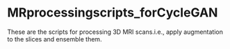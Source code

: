 # MRprocessingscripts_forCycleGAN

These are the scripts for processing 3D MRI scans.i.e., apply augmentation to the slices and ensemble them.
